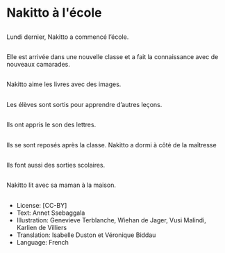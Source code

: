 # Nakitto à l'école

##
Lundi dernier, Nakitto a
commencé l’école.

##
Elle est arrivée dans
une nouvelle classe et a
fait la connaissance
avec de nouveaux
camarades.

##
Nakitto aime les livres avec des
images.

##
Les élèves sont sortis
pour apprendre
d’autres leçons.

##
Ils ont appris le son des
lettres.

##
Ils se sont reposés
après la classe.
Nakitto a dormi à côté
de la maîtresse

##
Ils font aussi des sorties scolaires.

##
Nakitto lit avec sa
maman à la maison.

##
* License: [CC-BY]
* Text: Annet Ssebaggala
* Illustration: Genevieve Terblanche, Wiehan de Jager, Vusi Malindi, Karlien de Villiers
* Translation: Isabelle Duston et Véronique Biddau
* Language: French
